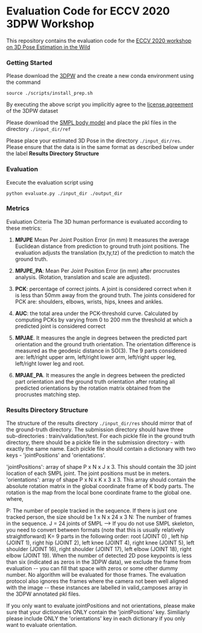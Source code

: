 # Evaluation Code for ECCV 2020 3DPW Workshop

This repository contains the evaluation code for the [ECCV 2020 workshop on 3D Pose Estimation in the Wild](https://virtualhumans.mpi-inf.mpg.de/3DPW_Challenge/)

### Getting Started
Please download the [3DPW](https://virtualhumans.mpi-inf.mpg.de/3DPW/) and the create a new conda environment using the command 

`source ./scripts/install_prep.sh`

By executing the above script you implicitly agree to the [license agreement](https://virtualhumans.mpi-inf.mpg.de/3DPW/license.html) of the 3DPW dataset

Please download the [SMPL body model](https://smpl.is.tue.mpg.de) and place the pkl files in the directory `./input_dir/ref` 

Please place your estimated 3D Pose in the directory `./input_dir/res`. Please ensure that the data is in the same format as described below under the label **Results Directory Structure**

### Evaluation
Execute the evaluation script using 

`python evaluate.py ./input_dir ./output_dir`

### Metrics
Evaluation Criteria
The 3D human performance is evaluated according to these metrics:

1) **MPJPE** Mean Per Joint Position Error (in mm) It measures the average Euclidean distance from prediction to ground truth joint positions.  The evaluation adjusts the translation (tx,ty,tz) of the prediction to match the ground truth.

2) **MPJPE_PA**: Mean Per Joint Position Error (in mm) after procrustes analysis. (Rotation, translation and scale are adjusted).

3) **PCK**: percentage of correct joints. A joint is considered correct when it is less than 50mm away from the ground truth. The joints considered for PCK are: shoulders, elbows, wrists, hips, knees and ankles.

4) **AUC**: the total area under the PCK-threshold curve. Calculated by computing PCKs by varying from 0 to 200 mm the threshold at which a predicted joint is considered correct

5) **MPJAE**. It measures the angle in degrees between the predicted part orientation and the ground truth orientation. The orientation difference is measured as the geodesic distance in SO(3). The 9 parts considered are: left/right upper arm, left/right lower arm, left/right upper leg, left/right lower leg and root.

6) **MPJAE_PA**. It measures the angle in degrees between the predicted part orientation and the ground truth orientation after rotating all predicted orientations by the rotation matrix obtained from the procrustes matching step. 


### Results Directory Structure
The structure of the results directory `./input_dir/res` should mirror that of the ground-truth directory. The submission directory should have three sub-directories : train/validation/test. For each pickle file in the ground truth directory, there should be a pickle file in the submission directory - with exactly the same name. Each pickle file should contain a dictionary with two keys - 'jointPositions' and 'orientations'. 

'jointPositions': array of shape P x N x J x 3. This should contain the 3D joint location of each SMPL joint. The joint positions must be in meters.
'orientations':  array of shape P x N x K x 3 x 3. This array should contain the absolute rotation matrix in the global coordinate frame of K body parts. The rotation is the map from the local bone coordinate frame to the global one.
where,

P: The number of people tracked in the sequence. If there is just one tracked person, the size should be 1 x N x 24 x 3
N: The number of frames in the sequence.
J = 24 joints of SMPL --> If you do not use SMPL skeleton, you need to convert between formats (note that this is usually relatively straightforward)
K= 9 parts in the following order: root (JOINT 0) , left hip  (JOINT 1), right hip (JOINT 2), left knee (JOINT 4), right knee (JOINT 5), left shoulder (JOINT 16), right shoulder (JOINT 17), left elbow (JOINT 18), right elbow (JOINT 19).
When the number of detected 2D pose keypoints is less than six (indicated as zeros in the 3DPW data), we exclude the frame from evaluation -- you can fill that space with zeros or some other dummy number. No algorithm will be evaluated for those frames. The evaluation protocol also ignores the frames where the camera not been well aligned with the image -- these instances are labelled in valid_camposes array in the 3DPW annotated pkl files.

If you only want to evaluate jointPositions and not orientations, please make sure that your dictionaries ONLY contain the 'jointPositions' key. Similiarly please include ONLY the 'orientations' key in each dictionary if you only want to evaluate orientation.